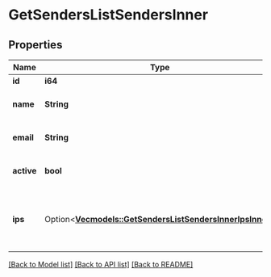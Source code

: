 # GetSendersListSendersInner

## Properties

Name | Type | Description | Notes
------------ | ------------- | ------------- | -------------
**id** | **i64** | Id of the sender | 
**name** | **String** | From Name associated to the sender | 
**email** | **String** | From Email associated to the sender | 
**active** | **bool** | Status of sender (true=activated, false=deactivated) | 
**ips** | Option<[**Vec<models::GetSendersListSendersInnerIpsInner>**](getSendersList_senders_inner_ips_inner.md)> | List of dedicated IP(s) available in the account. This data is displayed only for dedicated IPs | [optional]

[[Back to Model list]](../README.md#documentation-for-models) [[Back to API list]](../README.md#documentation-for-api-endpoints) [[Back to README]](../README.md)


